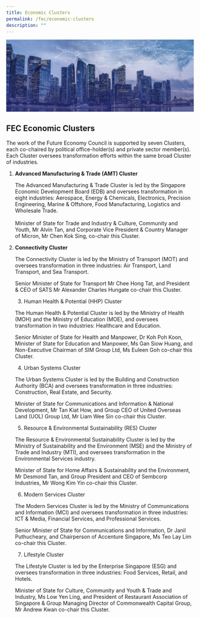 ```yaml
---
title: Economic Clusters
permalink: /fec/economic-clusters
description: ""
---
```

![Banner](/images/FEC/fec%20_banner.jpg)

## FEC Economic Clusters

The work of the Future Economy Council is supported by seven Clusters, each co-chaired by political office-holder(s) and private sector member(s). Each Cluster oversees transformation efforts within the same broad Cluster of industries.

<ol>
<li><strong>Advanced Manufacturing & Trade (AMT) Cluster</strong>
<p>The Advanced Manufacturing & Trade Cluster is led by the Singapore Economic Development Board (EDB) and oversees transformation in eight industries: Aerospace, Energy & Chemicals, Electronics, Precision Engineering, Marine & Offshore, Food Manufacturing, Logistics and Wholesale Trade.<br><br>
Minister of State for Trade and Industry & Culture, Community and Youth, Mr Alvin Tan, and Corporate Vice President & Country Manager of Micron, Mr Chen Kok Sing, co-chair this Cluster.</p>
</li>
<li><strong>Connectivity Cluster</strong>
<p>The Connectivity Cluster is led by the Ministry of Transport (MOT) and oversees transformation in three industries: Air Transport, Land Transport, and Sea Transport.

Senior Minister of State for Transport Mr Chee Hong Tat, and President & CEO of SATS Mr Alexander Charles Hungate co-chair this Cluster.
	</li>
 	 
3. Human Health & Potential (HHP) Cluster

The Human Health & Potential Cluster is led by the Ministry of Health (MOH) and the Ministry of Education (MOE), and oversees transformation in two industries: Healthcare and Education.

Senior Minister of State for Health and Manpower, Dr Koh Poh Koon, Minister of State for Education and Manpower, Ms Gan Siow Huang, and Non-Executive Chairman of SIM Group Ltd, Ms Euleen Goh co-chair this Cluster.

 	 
4. Urban Systems Cluster

The Urban Systems Cluster is led by the Building and Construction Authority (BCA) and oversees transformation in three industries:
Construction, Real Estate, and Security.

Minister of State for Communications and Information & National Development, Mr Tan Kiat How, and Group CEO of United Overseas Land (UOL) Group Ltd, Mr Liam Wee Sin co-chair this Cluster.
 	 
5. Resource & Environmental Sustainability (RES) Cluster

The Resource & Environmental Sustainability Cluster is led by the Ministry of Sustainability and the Environment (MSE) and the Ministry of Trade and Industry (MTI), and oversees transformation in the Environmental Services industry.

Minister of State for Home Affairs & Sustainability and the Environment, Mr Desmond Tan, and Group President and CEO of Sembcorp Industries, Mr Wong Kim Yin co-chair this Cluster.

 	 
6. Modern Services Cluster

The Modern Services Cluster is led by the Ministry of Communications and Information (MCI) and oversees transformation in three industries: ICT & Media, Financial Services, and Professional Services.

Senior Minister of State for Communications and Information, Dr Janil Puthucheary, and Chairperson of Accenture Singapore, Ms Teo Lay Lim co-chair this Cluster.

 	 
7. Lifestyle Cluster

The Lifestyle Cluster is led by the Enterprise Singapore (ESG) and oversees transformation in three industries: Food Services, Retail, and Hotels.

Minister of State for Culture, Community and Youth & Trade and Industry, Ms Low Yen Ling, and President of Restaurant Association of Singapore & Group Managing Director of Commonwealth Capital Group, Mr Andrew Kwan co-chair this Cluster.
</ol>